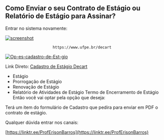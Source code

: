 ## Como Enviar o seu Contrato de Estágio ou Relatório de Estágio para Assinar?
Entrar no sistema novamente:  

<a href="https://ibb.co/QdNbySP"><img src="https://i.ibb.co/NSjVcD9/screenshot.jpg" alt="screenshot" border="0" /></a>

                         https://www.ufpe.br/decart

<a href="https://ibb.co/cxfTqdJ"><img src="https://i.ibb.co/SJYvSpN/Op-es-cadastro-de-Est-gio.jpg" alt="Op-es-cadastro-de-Est-gio" border="0"></a>


Link Direto:
[Cadastro de Estágio Decart](https://erobeng.page.link/Cadastrodeestagio)
* Estágio
* Prorrogação de Estágio
* Renovação de Estágio
* Relatório de Atividades de Estágio
Termo de Encerramento de Estágio
Então você vai optar pela opção que deseja:

Terá um item do formulário de Cadastro que pedira para enviar em PDF o contrato de  estágio.

Qualquer dúvida entrar nos canais:

[https://linktr.ee/ProfErisonBarros](https://linktr.ee/ProfErisonBarros)
<!--stackedit_data:
eyJoaXN0b3J5IjpbLTM4MTczMDA0MSwtNjI3NjA0OTI1LDc2MT
E3NzMyMCwtMTQxMTQyODE1MiwtMjIxNjA5OTAsMTM2MzY4NDU3
Nyw3MTYxNjM1NzRdfQ==
-->